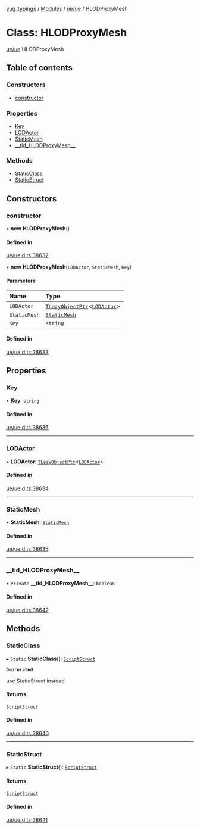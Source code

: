 [yug_typings](../README.md) / [Modules](../modules.md) / [ue/ue](../modules/ue_ue.md) / HLODProxyMesh

# Class: HLODProxyMesh

[ue/ue](../modules/ue_ue.md).HLODProxyMesh

## Table of contents

### Constructors

- [constructor](ue_ue.HLODProxyMesh.md#constructor)

### Properties

- [Key](ue_ue.HLODProxyMesh.md#key)
- [LODActor](ue_ue.HLODProxyMesh.md#lodactor)
- [StaticMesh](ue_ue.HLODProxyMesh.md#staticmesh)
- [\_\_tid\_HLODProxyMesh\_\_](ue_ue.HLODProxyMesh.md#__tid_hlodproxymesh__)

### Methods

- [StaticClass](ue_ue.HLODProxyMesh.md#staticclass)
- [StaticStruct](ue_ue.HLODProxyMesh.md#staticstruct)

## Constructors

### constructor

• **new HLODProxyMesh**()

#### Defined in

[ue/ue.d.ts:38632](https://github.com/YugMetaverse/yug_typings/blob/b7d9b19/ue/ue.d.ts#L38632)

• **new HLODProxyMesh**(`LODActor`, `StaticMesh`, `Key`)

#### Parameters

| Name | Type |
| :------ | :------ |
| `LODActor` | [`TLazyObjectPtr`](../modules/ue_puerts.md#tlazyobjectptr)<[`LODActor`](ue_ue.LODActor.md)\> |
| `StaticMesh` | [`StaticMesh`](ue_ue.StaticMesh.md) |
| `Key` | `string` |

#### Defined in

[ue/ue.d.ts:38633](https://github.com/YugMetaverse/yug_typings/blob/b7d9b19/ue/ue.d.ts#L38633)

## Properties

### Key

• **Key**: `string`

#### Defined in

[ue/ue.d.ts:38636](https://github.com/YugMetaverse/yug_typings/blob/b7d9b19/ue/ue.d.ts#L38636)

___

### LODActor

• **LODActor**: [`TLazyObjectPtr`](../modules/ue_puerts.md#tlazyobjectptr)<[`LODActor`](ue_ue.LODActor.md)\>

#### Defined in

[ue/ue.d.ts:38634](https://github.com/YugMetaverse/yug_typings/blob/b7d9b19/ue/ue.d.ts#L38634)

___

### StaticMesh

• **StaticMesh**: [`StaticMesh`](ue_ue.StaticMesh.md)

#### Defined in

[ue/ue.d.ts:38635](https://github.com/YugMetaverse/yug_typings/blob/b7d9b19/ue/ue.d.ts#L38635)

___

### \_\_tid\_HLODProxyMesh\_\_

• `Private` **\_\_tid\_HLODProxyMesh\_\_**: `boolean`

#### Defined in

[ue/ue.d.ts:38642](https://github.com/YugMetaverse/yug_typings/blob/b7d9b19/ue/ue.d.ts#L38642)

## Methods

### StaticClass

▸ `Static` **StaticClass**(): [`ScriptStruct`](ue_ue.ScriptStruct.md)

**`Deprecated`**

use StaticStruct instead.

#### Returns

[`ScriptStruct`](ue_ue.ScriptStruct.md)

#### Defined in

[ue/ue.d.ts:38640](https://github.com/YugMetaverse/yug_typings/blob/b7d9b19/ue/ue.d.ts#L38640)

___

### StaticStruct

▸ `Static` **StaticStruct**(): [`ScriptStruct`](ue_ue.ScriptStruct.md)

#### Returns

[`ScriptStruct`](ue_ue.ScriptStruct.md)

#### Defined in

[ue/ue.d.ts:38641](https://github.com/YugMetaverse/yug_typings/blob/b7d9b19/ue/ue.d.ts#L38641)
